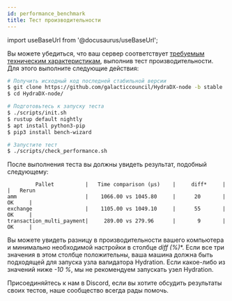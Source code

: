 ```yaml
---
id: performance_benchmark
title: Тест производительности
---
```


import useBaseUrl from '@docusaurus/useBaseUrl';

Вы можете убедиться, что ваш сервер соответствует [требуемым техническим характеристикам](/collator_setup#technical-specifications), выполнив тест производительности. Для этого выполните следующие действия:

```bash
# Получить исходный код последней стабильной версии
$ git clone https://github.com/galacticcouncil/HydraDX-node -b stable
$ cd HydraDX-node/

# Подготовьтесь к запуску теста
$ ./scripts/init.sh
$ rustup default nightly
$ apt install python3-pip
$ pip3 install bench-wizard

# Запустите тест
$ ./scripts/check_performance.sh
```

После выполнения теста вы должны увидеть результат, подобный следующему:

```
         Pallet          |   Time comparison (µs)    |     diff*     |            |   Rerun
amm                      |    1066.00 vs 1045.80     |      20       |     OK     |
exchange                 |    1105.00 vs 1049.10     |      55       |     OK     |
transaction_multi_payment|     289.00 vs 279.96      |       9       |     OK     |
```

Вы можете увидеть разницу в производительности вашего компьютера и минимально необходимой настройки в столбце **diff* (%)**. Если все три значения в этом столбце положительны, ваша машина должна быть подходящей для запуска узла валидатора Hydration. Если какое-либо из значений ниже *-10 %*, мы не рекомендуем запускать узел Hydration.

Присоединяйтесь к нам в Discord, если вы хотите обсудить результаты своих тестов, наше сообщество всегда рады помочь.
